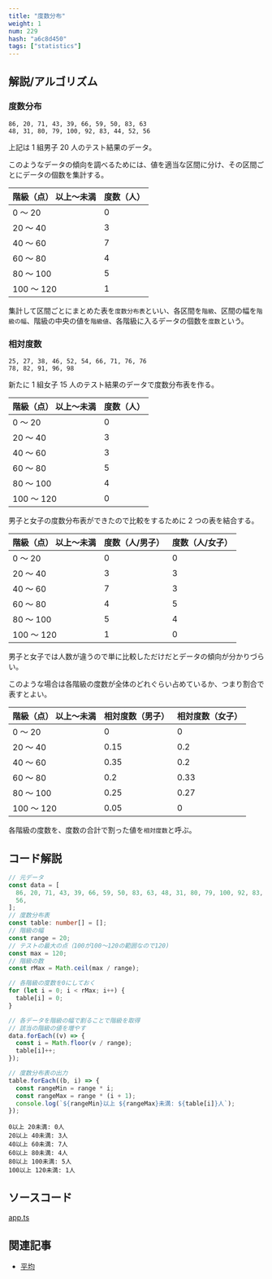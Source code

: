 ```yaml
---
title: "度数分布"
weight: 1
num: 229
hash: "a6c8d450"
tags: ["statistics"]
---
```


## 解説/アルゴリズム

### 度数分布

```text
86, 20, 71, 43, 39, 66, 59, 50, 83, 63
48, 31, 80, 79, 100, 92, 83, 44, 52, 56
```

上記は 1 組男子 20 人のテスト結果のデータ。

このようなデータの傾向を調べるためには、値を適当な区間に分け、その区間ごとにデータの個数を集計する。

| 階級（点） 以上～未満 | 度数（人） |
| :-------------------- | :--------- |
| 0 ～ 20               | 0          |
| 20 ～ 40              | 3          |
| 40 ～ 60              | 7          |
| 60 ～ 80              | 4          |
| 80 ～ 100             | 5          |
| 100 ～ 120            | 1          |

集計して区間ごとにまとめた表を`度数分布表`といい、各区間を`階級`、区間の幅を`階級の幅`、階級の中央の値を`階級値`、各階級に入るデータの個数を`度数`という。

### 相対度数

```text
25, 27, 38, 46, 52, 54, 66, 71, 76, 76
78, 82, 91, 96, 98
```

新たに 1 組女子 15 人のテスト結果のデータで度数分布表を作る。

| 階級（点） 以上～未満 | 度数（人） |
| :-------------------- | :--------- |
| 0 ～ 20               | 0          |
| 20 ～ 40              | 3          |
| 40 ～ 60              | 3          |
| 60 ～ 80              | 5          |
| 80 ～ 100             | 4          |
| 100 ～ 120            | 0          |

男子と女子の度数分布表ができたので比較をするために 2 つの表を結合する。

| 階級（点） 以上～未満 | 度数（人/男子） | 度数（人/女子） |
| :-------------------- | :-------------- | :-------------- |
| 0 ～ 20               | 0               | 0               |
| 20 ～ 40              | 3               | 3               |
| 40 ～ 60              | 7               | 3               |
| 60 ～ 80              | 4               | 5               |
| 80 ～ 100             | 5               | 4               |
| 100 ～ 120            | 1               | 0               |

男子と女子では人数が違うので単に比較しただけだとデータの傾向が分かりづらい。

このような場合は各階級の度数が全体のどれぐらい占めているか、つまり割合で表すとよい。

| 階級（点） 以上～未満 | 相対度数（男子） | 相対度数（女子） |
| :-------------------- | :--------------- | :--------------- |
| 0 ～ 20               | 0                | 0                |
| 20 ～ 40              | 0.15             | 0.2              |
| 40 ～ 60              | 0.35             | 0.2              |
| 60 ～ 80              | 0.2              | 0.33             |
| 80 ～ 100             | 0.25             | 0.27             |
| 100 ～ 120            | 0.05             | 0                |

各階級の度数を、度数の合計で割った値を`相対度数`と呼ぶ。

## コード解説

```typescript
// 元データ
const data = [
  86, 20, 71, 43, 39, 66, 59, 50, 83, 63, 48, 31, 80, 79, 100, 92, 83, 44, 52,
  56,
];
// 度数分布表
const table: number[] = [];
// 階級の幅
const range = 20;
// テストの最大の点（100が100～120の範囲なので120)
const max = 120;
// 階級の数
const rMax = Math.ceil(max / range);

// 各階級の度数を0にしておく
for (let i = 0; i < rMax; i++) {
  table[i] = 0;
}

// 各データを階級の幅で割ることで階級を取得
// 該当の階級の値を増やす
data.forEach((v) => {
  const i = Math.floor(v / range);
  table[i]++;
});

// 度数分布表の出力
table.forEach((b, i) => {
  const rangeMin = range * i;
  const rangeMax = range * (i + 1);
  console.log(`${rangeMin}以上 ${rangeMax}未満: ${table[i]}人`);
});
```

```text
0以上 20未満: 0人
20以上 40未満: 3人
40以上 60未満: 7人
60以上 80未満: 4人
80以上 100未満: 5人
100以上 120未満: 1人
```

## ソースコード

[app.ts](./static/code/a6c8d450/app.ts)

## 関連記事

- [平均](/f46de367)

